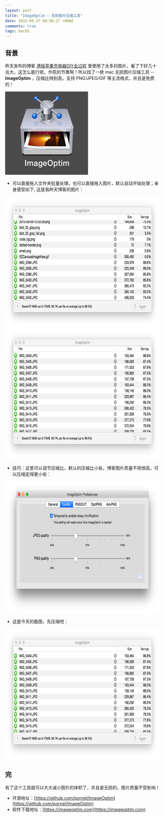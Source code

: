 ```yaml
---
layout: post
title: "ImageOptim – 无损图片压缩工具"
date: 2015-09-27 08:50:27 +0800
comments: true
tags: macOS
---
```


## 背景

昨天发布的博客 [港版苹果充电器DIY全过程](/blog/2015/09/26/gang-ban-ping-guo-chong-dian-qi-diyquan-guo-cheng/) 里使用了太多的图片，看了下好几十兆大，这怎么能行呢，作死的节奏啊！所以找了一款 mac 无损图片压缩工具 -- **ImageOptim** ，压缩比特别高，支持 PNG/JPEG/GIF 等主流格式，并且是免费的！

<img src = "/images/201509/27_5.png" width = '270' height = '270'>

* 可以直接拖入文件夹批量处理，也可以直接拖入图片，默认自动开始处理；亲身感受如下, 这是我昨天博客的图片：

<img src = "/images/201509/27_3.png" width = '800' height = '425'>
<img src = "/images/201509/27_2.png" width = '800' height = '425'>

* 技巧：这里可以调节压缩比，默认的压缩比小些，博客图片质量不用很高，可以压缩定得更小些：

<img src = "/images/201509/27_4.png" width = '720' height = '427'>

* 这是今天的截图，先压缩吧：

<img src = "/images/201509/27_2.png" width = '800' height = '425'>


## 完

有了这个工具就可以大大减小图片的体积了，并且是无损的，图片质量不受影响！

- 开源地址：[https://github.com/pornel/ImageOptim](https://github.com/pornel/ImageOptim)
- 软件下载地址：[https://imageoptim.com](https://imageoptim.com)
